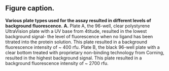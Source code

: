 ## Figure caption.

**Various plate types used for the assay resulted in different levels of background fluorescence.** **A.** Plate A, the 96-well, clear polystyrene UltraVision plate with a UV base from 4titude, resulted in the lowest background signal- the level of fluorescence when no ligand has been titrated into the protein solution. This plate resulted in a background fluorescence intensity of ~ 400 rfu. Plate B, the black 96-well plate with a clear bottom treated with proprietary non-binding technology from Corning, resulted in the highest background signal. This plate resulted in a background fluorescence intensity of ~ 2700 rfu.
